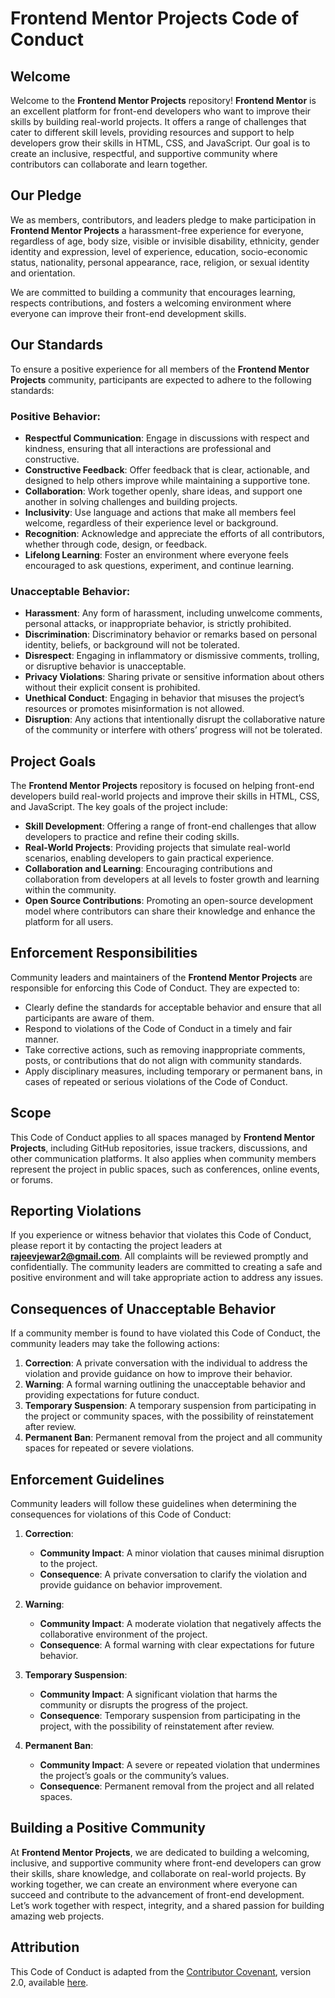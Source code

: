 # Frontend Mentor Projects Code of Conduct

## Welcome

Welcome to the **Frontend Mentor Projects** repository! **Frontend Mentor** is an excellent platform for front-end developers who want to improve their skills by building real-world projects. It offers a range of challenges that cater to different skill levels, providing resources and support to help developers grow their skills in HTML, CSS, and JavaScript. Our goal is to create an inclusive, respectful, and supportive community where contributors can collaborate and learn together.

## Our Pledge

We as members, contributors, and leaders pledge to make participation in **Frontend Mentor Projects** a harassment-free experience for everyone, regardless of age, body size, visible or invisible disability, ethnicity, gender identity and expression, level of experience, education, socio-economic status, nationality, personal appearance, race, religion, or sexual identity and orientation.

We are committed to building a community that encourages learning, respects contributions, and fosters a welcoming environment where everyone can improve their front-end development skills.

## Our Standards

To ensure a positive experience for all members of the **Frontend Mentor Projects** community, participants are expected to adhere to the following standards:

### Positive Behavior:
- **Respectful Communication**: Engage in discussions with respect and kindness, ensuring that all interactions are professional and constructive.
- **Constructive Feedback**: Offer feedback that is clear, actionable, and designed to help others improve while maintaining a supportive tone.
- **Collaboration**: Work together openly, share ideas, and support one another in solving challenges and building projects.
- **Inclusivity**: Use language and actions that make all members feel welcome, regardless of their experience level or background.
- **Recognition**: Acknowledge and appreciate the efforts of all contributors, whether through code, design, or feedback.
- **Lifelong Learning**: Foster an environment where everyone feels encouraged to ask questions, experiment, and continue learning.

### Unacceptable Behavior:
- **Harassment**: Any form of harassment, including unwelcome comments, personal attacks, or inappropriate behavior, is strictly prohibited.
- **Discrimination**: Discriminatory behavior or remarks based on personal identity, beliefs, or background will not be tolerated.
- **Disrespect**: Engaging in inflammatory or dismissive comments, trolling, or disruptive behavior is unacceptable.
- **Privacy Violations**: Sharing private or sensitive information about others without their explicit consent is prohibited.
- **Unethical Conduct**: Engaging in behavior that misuses the project’s resources or promotes misinformation is not allowed.
- **Disruption**: Any actions that intentionally disrupt the collaborative nature of the community or interfere with others’ progress will not be tolerated.

## Project Goals

The **Frontend Mentor Projects** repository is focused on helping front-end developers build real-world projects and improve their skills in HTML, CSS, and JavaScript. The key goals of the project include:

- **Skill Development**: Offering a range of front-end challenges that allow developers to practice and refine their coding skills.
- **Real-World Projects**: Providing projects that simulate real-world scenarios, enabling developers to gain practical experience.
- **Collaboration and Learning**: Encouraging contributions and collaboration from developers at all levels to foster growth and learning within the community.
- **Open Source Contributions**: Promoting an open-source development model where contributors can share their knowledge and enhance the platform for all users.

## Enforcement Responsibilities

Community leaders and maintainers of the **Frontend Mentor Projects** are responsible for enforcing this Code of Conduct. They are expected to:

- Clearly define the standards for acceptable behavior and ensure that all participants are aware of them.
- Respond to violations of the Code of Conduct in a timely and fair manner.
- Take corrective actions, such as removing inappropriate comments, posts, or contributions that do not align with community standards.
- Apply disciplinary measures, including temporary or permanent bans, in cases of repeated or serious violations of the Code of Conduct.

## Scope

This Code of Conduct applies to all spaces managed by **Frontend Mentor Projects**, including GitHub repositories, issue trackers, discussions, and other communication platforms. It also applies when community members represent the project in public spaces, such as conferences, online events, or forums.

## Reporting Violations

If you experience or witness behavior that violates this Code of Conduct, please report it by contacting the project leaders at **rajeevjewar2@gmail.com**. All complaints will be reviewed promptly and confidentially. The community leaders are committed to creating a safe and positive environment and will take appropriate action to address any issues.

## Consequences of Unacceptable Behavior

If a community member is found to have violated this Code of Conduct, the community leaders may take the following actions:

1. **Correction**: A private conversation with the individual to address the violation and provide guidance on how to improve their behavior.
2. **Warning**: A formal warning outlining the unacceptable behavior and providing expectations for future conduct.
3. **Temporary Suspension**: A temporary suspension from participating in the project or community spaces, with the possibility of reinstatement after review.
4. **Permanent Ban**: Permanent removal from the project and all community spaces for repeated or severe violations.

## Enforcement Guidelines

Community leaders will follow these guidelines when determining the consequences for violations of this Code of Conduct:

1. **Correction**:
   - **Community Impact**: A minor violation that causes minimal disruption to the project.
   - **Consequence**: A private conversation to clarify the violation and provide guidance on behavior improvement.

2. **Warning**:
   - **Community Impact**: A moderate violation that negatively affects the collaborative environment of the project.
   - **Consequence**: A formal warning with clear expectations for future behavior.

3. **Temporary Suspension**:
   - **Community Impact**: A significant violation that harms the community or disrupts the progress of the project.
   - **Consequence**: Temporary suspension from participating in the project, with the possibility of reinstatement after review.

4. **Permanent Ban**:
   - **Community Impact**: A severe or repeated violation that undermines the project’s goals or the community’s values.
   - **Consequence**: Permanent removal from the project and all related spaces.

## Building a Positive Community

At **Frontend Mentor Projects**, we are dedicated to building a welcoming, inclusive, and supportive community where front-end developers can grow their skills, share knowledge, and collaborate on real-world projects. By working together, we can create an environment where everyone can succeed and contribute to the advancement of front-end development. Let’s work together with respect, integrity, and a shared passion for building amazing web projects.

## Attribution

This Code of Conduct is adapted from the [Contributor Covenant](https://www.contributor-covenant.org), version 2.0, available [here](https://www.contributor-covenant.org/version/2/0/code_of_conduct.html).
